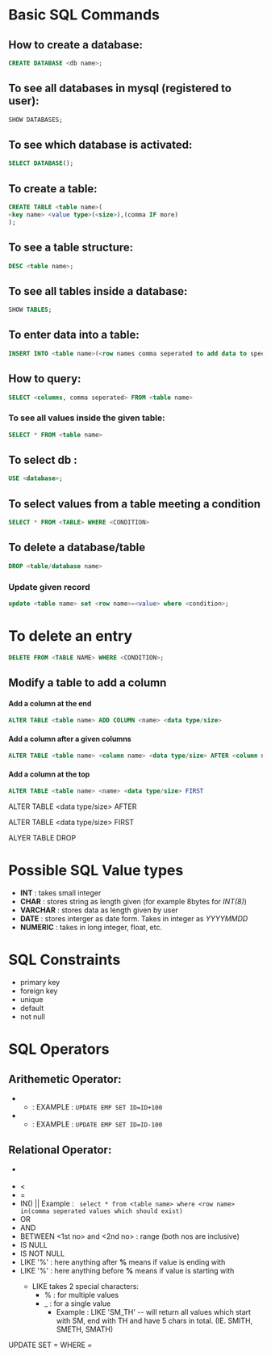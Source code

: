 # Basic SQL Commands
## How to create a database:
```SQL
CREATE DATABASE <db name>;
```

## To see all databases in mysql (registered to user):
```sql
SHOW DATABASES;
```
## To see which database is activated:
```sql
SELECT DATABASE();
```

## To create a table:
```sql
CREATE TABLE <table name>(
<key name> <value type>(<size>),(comma IF more)
);
```

## To see a table structure:
```sql
DESC <table name>;
```

## To see all tables inside a database:
```sql
SHOW TABLES;
```

## To enter data into a table:
```SQL
INSERT INTO <table name>(<row names comma seperated to add data to specific row>) VALUES(<comma seperated values as per column order>)<add comma and continue adding as tuple for multiple values>
```

## How to query:
```SQL
SELECT <columns, comma seperated> FROM <table name>
```

### To see all values inside the given table:
```SQL
SELECT * FROM <table name>
```

## To select db :
```SQL
USE <database>;
```

## To select values from a table meeting a condition
```SQL
SELECT * FROM <TABLE> WHERE <CONDITION>
```
## To delete a database/table
```SQL
DROP <table/database name>
```

### Update given record
```SQL
update <table name> set <row name>=<value> where <condition>;
```

# To delete an entry
```sql
DELETE FROM <TABLE NAME> WHERE <CONDITION>;
```
## Modify a table to add a column
#### Add a column at the end
```SQL
ALTER TABLE <table name> ADD COLUMN <name> <data type/size>
```
#### Add a column after a given columns
```SQL
ALTER TABLE <table name> <column name> <data type/size> AFTER <column name>
```
#### Add a column at the top
```SQL
ALTER TABLE <table name> <name> <data type/size> FIRST
```
ALTER TABLE <EMP> <name> <data type/size> AFTER <column nmae>

ALTER TABLE <EMP> <name> <data type/size> FIRST

ALYER TABLE <EMP> DROP <COLUMN>

# Possible SQL Value types
- **INT** : takes small integer
- **CHAR** : stores string as length given (for example 8bytes for _INT(8)_)
- **VARCHAR** : stores data as length given by user
- **DATE** : stores interger as date form. Takes in integer as _YYYYMMDD_
- **NUMERIC** : takes in long integer, float, etc.

# SQL Constraints
- primary key
- foreign key
- unique
- default
- not null   

# SQL Operators
## Arithemetic Operator:
- + : EXAMPLE : ``UPDATE EMP SET ID=ID+100``
- - : EXAMPLE : ``UPDATE EMP SET ID=ID-100``
## Relational Operator:
- >
- <
- =
- IN() || Example : `` select * from <table name> where <row name> in(comma seperated values which should exist)``
- OR
- AND
- BETWEEN <1st no> and <2nd no> : range (both nos are inclusive)
- IS NULL
- IS NOT NULL
- LIKE '%<ENDING>' : here anything after **%** means if value is ending with <ENDING>
- LIKE '<STARTING>%' : here anything before **%** means if value is starting with <STARTING>
    - LIKE takes 2 special characters:
        - % : for multiple values
        - _ : for a single value
            - Example : LIKE 'SM_TH' -- will return all values which start with SM, end with TH and have 5 chars in total. (IE. SMITH, SMETH, SMATH)




UPDATE <EMP> SET <columen>=<value> WHERE <index>=<value>
